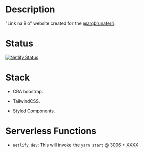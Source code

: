 # Description

"Link na Bio" website created for the [@arqbrunaferri](https://www.instagram.com/arqbrunaferri/).

# Status

[![Netlify Status](https://api.netlify.com/api/v1/badges/c185e0d6-51ef-4399-af90-5cf23349ee8e/deploy-status)](https://app.netlify.com/sites/arqbrunaferri-bio/deploys)

# Stack

- CRA boostrap.

- TailwindCSS.

- Styled Components.

# Serverless Functions 

- `netlify dev`: This will invoke the `yarn start` @ [3006](http://localhost:3006/) + [XXXX](http://localhost:XXXX/.netlify/functions/) 